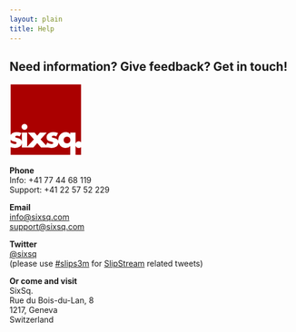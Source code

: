 ```yaml
---
layout: plain
title: Help
---
```


Need information? Give feedback? Get in touch!
-----------

![SixSq logo](img/design/sixsq_logo_128px.png)

**Phone**  
Info: +41 77 44 68 119  
Support: +41 22 57 52 229

**Email**  
[info@sixsq.com](mailto:info@sixsq.com)  
[support@sixsq.com](mailto:support@sixsq.com)

**Twitter**  
[@sixsq](https://twitter.com/#!/sixsq)  
(please use
  [#slips3m](https://twitter.com/#!/search/%23slips3m) for
  [SlipStream](/products/slipstream.html) related tweets)

**Or come and visit**  
SixSq.  
Rue du Bois-du-Lan, 8  
1217, Geneva  
Switzerland
